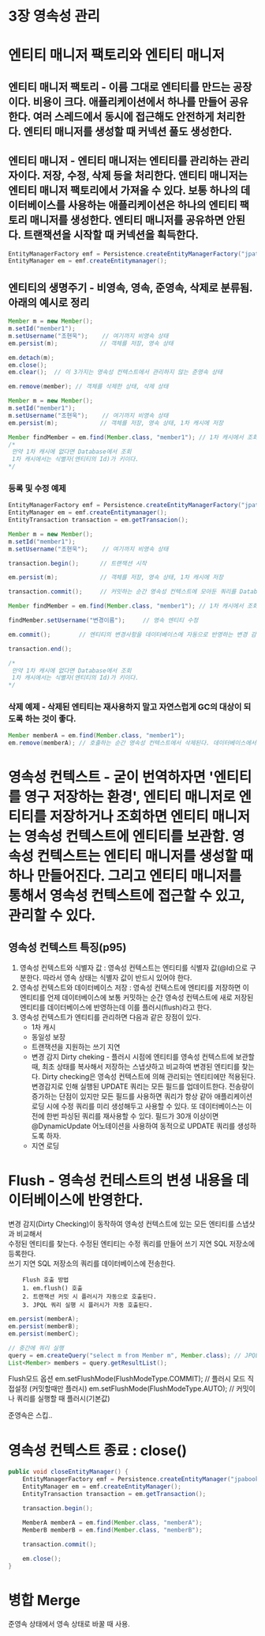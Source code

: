 3장 영속성 관리
==============

# 엔티티 매니저 팩토리와 엔티티 매니저

## 엔티티 매니저 팩토리 - 이름 그대로 엔티티를 만드는 공장이다. 비용이 크다. 애플리케이션에서 하나를 만들어 공유한다. 여러 스레드에서 동시에 접근해도 안전하게 처리한다. 엔티티 매니저를 생성할 때 커넥션 풀도 생성한다.  

## 엔티티 매니저 - 엔티티 매니저는 엔티티를 관리하는 관리자이다. 저장, 수정, 삭제 등을 처리한다. 앤티티 매니저는 엔티티 매니저 팩토리에서 가져올 수 있다. 보통 하나의 데이터베이스를 사용하는 애플리케이션은 하나의 엔티티 팩토리 매니저를 생성한다. 엔티티 매니저를 공유하면 안된다. 트랜잭션을 시작할 때 커넥션을 흭득한다.  

```java
EntityManagerFactory emf = Persistence.createEntityManagerFactory("jpatest");
EntityManager em = emf.createEntitymanager();  
```

## 엔티티의 생명주기 - 비영속, 영속, 준영속, 삭제로 분류됨. 아래의 예시로 정리

```java
Member m = new Member();
m.setId("member1");
m.setUsername("조현욱");    // 여기까지 비영속 상태
em.persist(m);            // 객체를 저장, 영속 상태

em.detach(m);
em.close();
em.clear();  // 이 3가지는 영속성 컨텍스트에서 관리하지 않는 준영속 상태

em.remove(member); // 객체를 삭제한 상태, 삭제 상태
```

```java
Member m = new Member();
m.setId("member1");
m.setUsername("조현욱");    // 여기까지 비영속 상태
em.persist(m);            // 객체를 저장, 영속 상태, 1차 캐시에 저장

Member findMember = em.find(Member.class, "member1"); // 1차 캐시에서 조회
/*
 만약 1차 캐시에 없다면 Database에서 조회
 1차 캐시에서는 식별자(엔티티의 Id)가 키이다.
*/
```

### 등록 및 수정 예제  

```java
EntityManagerFactory emf = Persistence.createEntityManagerFactory("jpatest");
EntityManager em = emf.createEntitymanager(); 
EntityTransaction transaction = em.getTransacion();

Member m = new Member();
m.setId("member1");
m.setUsername("조현욱");    // 여기까지 비영속 상태

transaction.begin();      // 트랜잭션 시작

em.persist(m);            // 객체를 저장, 영속 상태, 1차 캐시에 저장

transaction.commit();     // 커밋하는 순간 영속성 컨텍스트에 모아둔 쿼리를 Database에 쿼리를 보냄. 이를 쓰기 지연이라고 한다.

Member findMember = em.find(Member.class, "member1"); // 1차 캐시에서 조회, 없으면 데이터베이스에서 조회, 조회한 값은 다시 1차캐시에 저장하고 결과 리턴

findMember.setUsername("변경이름");     // 영속 엔티티 수정

em.commit();        // 엔티티의 변경사항을 데이터베이스에 자동으로 반영하는 변경 감지(Dirty checking)

transaction.end();

/*
 만약 1차 캐시에 없다면 Database에서 조회
 1차 캐시에서는 식별자(엔티티의 Id)가 키이다.
*/
```

### 삭제 예제 - 삭제된 엔티티는 재사용하지 말고 자연스럽게 GC의 대상이 되도록 하는 것이 좋다.
```java
Member memberA = em.find(Member.class, "member1");
em.remove(memberA); // 호출하는 순간 영속성 컨텍스트에서 삭제된다. 데이터베이스에서 바로 삭제하지는 않고 삭제 쿼리를 SQL저장소에 저장하고 커밋으로 플러시가 실행되면 실제 데이터베이스에 쿼리를 전달한다.
```

# 영속성 컨텍스트 - 굳이 번역하자면 '엔티티를 영구 저장하는 환경', 엔티티 매니저로 엔티티를 저장하거나 조회하면 엔티티 매니저는 영속성 컨텍스트에 엔티티를 보관함. 영속성 컨텍스트는 엔티티 매니저를 생성할 때 하나 만들어진다. 그리고 엔티티 매니저를 통해서 영속성 컨텍스트에 접근할 수 있고, 관리할 수 있다.

## 영속성 컨텍스트 특징(p95)
1. 영속성 컨텍스트와 식별자 값 : 영속성 컨텍스트는 엔티티를 식별자 값(@Id)으로 구분한다. 따라서 영속 상태는 식별자 값이 반드시 있어야 한다.
2. 영속성 컨텍스트와 데이터베이스 저장 : 영속성 컨텍스트에 엔티티를 저장하면 이 엔티티를 언제 데이터베이스에 보통 커밋하는 순간 영속성 컨텍스트에 새로 저장된 엔티티를 데이터베이스에 반영하는데 이를 플러시(flush)라고 한다.
3. 영속성 컨텍스트가 엔티티를 관리하면 다음과 같은 장점이 있다.
    * 1차 캐시
    * 동일성 보장
    * 트랜잭션을 지원하는 쓰기 지연
    * 변경 감지 Dirty cheking - 플러시 시점에 엔티티를 영속성 컨텍스트에 보관할 때, 최초 상태를 복사해서 저장하는 스냅샷하고 비교하여 변경된 엔티티를 찾는다. Dirty checking은 영속성 컨텍스트에 의해 관리되는 엔티티에만 적용된다. 변경감지로 인해 실행된 UPDATE 쿼리는 모든 필드를 업데이트한다. 전송량이 증가하는 단점이 있지만 모든 필드를 사용하면 쿼리가 항상 같아 애플리케이션 로딩 시에 수정 쿼리를 미리 생성해두고 사용할 수 있다. 또 데이터베이스는 이전에 한번 파싱된 쿼리를 재사용할 수 있다. 필드가 30개 이상이면 @DynamicUpdate 어노테이션을 사용하여 동적으로 UPDATE 쿼리를 생성하도록 하자.
    * 지연 로딩

# Flush - 영속성 컨테스트의 변셩 내용을 데이터베이스에 반영한다.
변경 감지(Dirty Checking)이 동작하여 영속성 컨텍스트에 있는 모든 엔티티를 스냅샷과 비교해서  
수정된 엔티티를 찾는다. 수정된 엔티티는 수정 쿼리를 만들어 쓰기 지연 SQL 저장소에 등록한다.  
쓰기 지연 SQL 저장소의 쿼리를 데이터베이스에 전송한다.  

        Flush 호출 방법
        1. em.flush() 호출
        2. 트랜잭션 커밋 시 플러시가 자동으로 호출된다.
        3. JPQL 쿼리 실행 시 플러시가 자동 호출된다.

```java
em.persist(memberA);
em.persist(memberB);
em.persist(memberC);

// 중간에 쿼리 실행
query = em.createQuery("select m from Member m", Member.class); // JPQL을 사용하면 자동으로 플러시가 실행된다.
List<Member> members = query.getResultList();
```

Flush모드 옵션
em.setFlushMode(FlushModeType.COMMIT); // 플러시 모드 직접설정 (커밋할때만 플러시)
em.setFlushMode(FlushModeType.AUTO); // 커밋이나 쿼리를 실행할 때 플러시(기본값)


준영속은 스킵..

# 영속성 컨텍스트 종료 : close()

```java
public void closeEntityManager() {
    EntityManagerFactory emf = Persistence.createEntityManager("jpabook");
    EntityManager em = emf.createEntityManager();
    EntityTransaction transaction = em.getTransaction();

    transaction.begin();

    MemberA memberA = em.find(Member.class, "memberA");
    MemberB memberB = em.find(Member.class, "memberB");
    
    transaction.commit();

    em.close();
}
```

# 병합 Merge
준영속 상태에서 영속 상태로 바꿀 때 사용.


